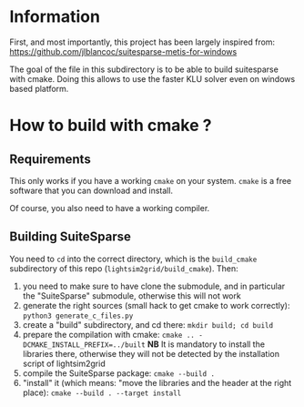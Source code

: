 # Information
First, and most importantly, this project has been largely inspired from: 
https://github.com/jlblancoc/suitesparse-metis-for-windows

The goal of the file in this subdirectory is to be able to build suitesparse with cmake. 
Doing this allows to use the faster KLU solver even on windows based platform.

# How to build with cmake ?

## Requirements
This only works if you have a working `cmake` on your system. `cmake` is a free
software that you can download and install.

Of course, you also need to have a working compiler.

## Building SuiteSparse
You need to `cd` into the correct directory, which is the `build_cmake` subdirectory 
of this repo (`lightsim2grid/build_cmake`). Then:

1) you need to make sure to have clone the submodule, and in particular the
  "SuiteSparse" submodule, otherwise this will not work
2) generate the right sources (small hack to get cmake to work correctly):
   `python3 generate_c_files.py`
3) create a "build" subdirectory, and cd there: `mkdir build; cd build`
4) prepare the compilation with cmake: `cmake .. -DCMAKE_INSTALL_PREFIX=../built` 
   **NB** It is mandatory to install the libraries there, otherwise they will not be detected
   by the installation script of lightsim2grid
5) compile the SuiteSparse package: `cmake --build .`
6) "install" it (which means: "move the libraries and the header at the right place): 
   `cmake --build . --target install`
